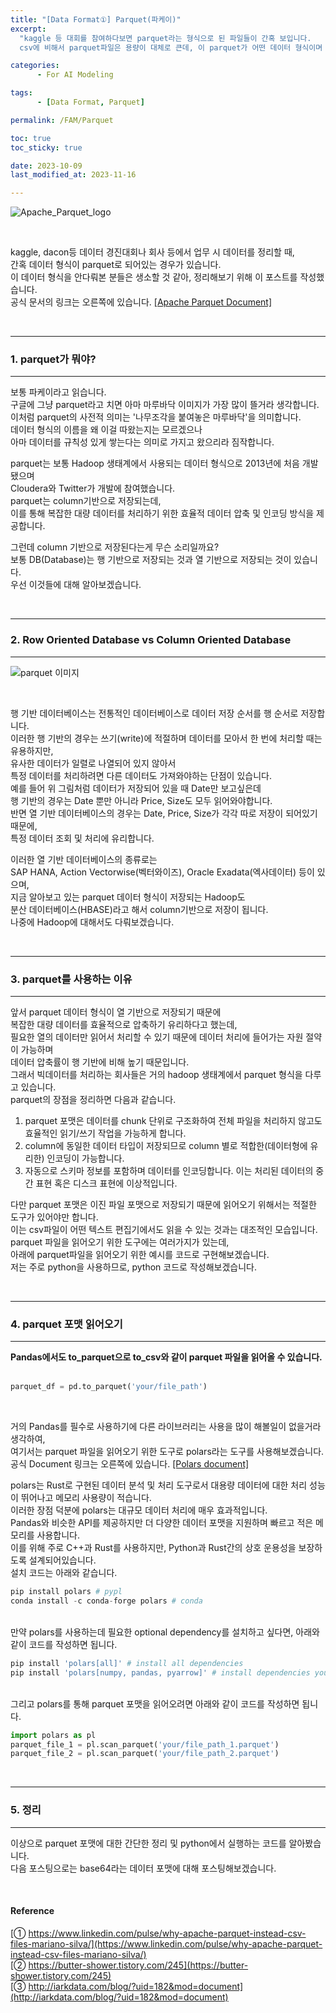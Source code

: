 ```yaml
---
title: "[Data Format①] Parquet(파케이)"
excerpt:
  "kaggle 등 대회를 참여하다보면 parquet라는 형식으로 된 파일들이 간혹 보입니다.
  csv에 비해서 parquet파일은 용량이 대체로 큰데, 이 parquet가 어떤 데이터 형식이며 어떤 경우에 사용이 되는지 알아보겠습니다."

categories:
      - For AI Modeling

tags:
      - [Data Format, Parquet]

permalink: /FAM/Parquet

toc: true
toc_sticky: true

date: 2023-10-09 
last_modified_at: 2023-11-16

---
```


![Apache_Parquet_logo](https://github.com/hoon-bari/comments/assets/121400054/28a95a41-951f-480f-9dc3-b06401ae3dbf)

<br>

kaggle, dacon등 데이터 경진대회나 회사 등에서 업무 시 데이터를 정리할 때,  
간혹 데이터 형식이 parquet로 되어있는 경우가 있습니다.  
이 데이터 형식을 안다뤄본 분들은 생소할 것 같아, 정리해보기 위해 이 포스트를 작성했습니다.  
공식 문서의 링크는 오른쪽에 있습니다. [\[Apache Parquet Document\]](https://parquet.apache.org/)

<br>

---
### 1. parquet가 뭐야?
---

보통 파케이라고 읽습니다.  
구글에 그냥 parquet라고 치면 아마 마루바닥 이미지가 가장 많이 뜰거라 생각합니다.  
이처럼 parquet의 사전적 의미는 '나무조각을 붙여놓은 마루바닥'을 의미합니다.  
데이터 형식의 이름을 왜 이걸 따왔는지는 모르겠으나  
아마 데이터를 규칙성 있게 쌓는다는 의미로 가지고 왔으리라 짐작합니다.  

parquet는 보통 Hadoop 생태계에서 사용되는 데이터 형식으로 2013년에 처음 개발됐으며  
Cloudera와 Twitter가 개발에 참여했습니다.  
parquet는 column기반으로 저장되는데,  
이를 통해 복잡한 대량 데이터를 처리하기 위한 효율적 데이터 압축 및 인코딩 방식을 제공합니다.  

그런데 column 기반으로 저장된다는게 무슨 소리일까요?  
보통 DB(Database)는 행 기반으로 저장되는 것과 열 기반으로 저장되는 것이 있습니다.  
우선 이것들에 대해 알아보겠습니다.  

<br>

---
### 2. Row Oriented Database vs Column Oriented Database
---

![parquet 이미지](https://github.com/hoon-bari/DACON_Medicine/assets/121400054/4862b5e9-23c9-4e91-aa06-70551bb69c29)


<br>

행 기반 데이터베이스는 전통적인 데이터베이스로 데이터 저장 순서를 행 순서로 저장합니다.  
이러한 행 기반의 경우는 쓰기(write)에 적절하며 데이터를 모아서 한 번에 처리할 때는 유용하지만,  
유사한 데이터가 일렬로 나열되어 있지 않아서   
특정 데이터를 처리하려면 다른 데이터도 가져와야하는 단점이 있습니다.  
예를 들어 위 그림처럼 데이터가 저장되어 있을 때 Date만 보고싶은데  
행 기반의 경우는 Date 뿐만 아니라 Price, Size도 모두 읽어와야합니다.   
반면 열 기반 데이터베이스의 경우는 Date, Price, Size가 각각 따로 저장이 되어있기 때문에,  
특정 데이터 조회 및 처리에 유리합니다.  

이러한 열 기반 데이터베이스의 종류로는  
SAP HANA, Action Vectorwise(벡터와이즈), Oracle Exadata(엑사데이터) 등이 있으며,   
지금 알아보고 있는 parquet 데이터 형식이 저장되는 Hadoop도  
분산 데이터베이스(HBASE)라고 해서 column기반으로 저장이 됩니다.    
나중에 Hadoop에 대해서도 다뤄보겠습니다.  

<br>

---
### 3. parquet를 사용하는 이유
---

앞서 parquet 데이터 형식이 열 기반으로 저장되기 때문에   
복잡한 대량 데이터를 효율적으로 압축하기 유리하다고 했는데,  
필요한 열의 데이터만 읽어서 처리할 수 있기 때문에 데이터 처리에 들어가는 자원 절약이 가능하며  
데이터 압축률이 행 기반에 비해 높기 때문입니다.  
그래서 빅데이터를 처리하는 회사들은 거의 hadoop 생태계에서 parquet 형식을 다루고 있습니다.  
parquet의 장점을 정리하면 다음과 같습니다.

1.  parquet 포맷은 데이터를 chunk 단위로 구조화하여 전체 파일을 처리하지 않고도 효율적인 읽기/쓰기 작업을 가능하게 합니다.
2.  column에 동일한 데이터 타입이 저장되므로 column 별로 적합한(데이터형에 유리한) 인코딩이 가능합니다.
3.  자동으로 스키마 정보를 포함하며 데이터를 인코딩합니다. 이는 처리된 데이터의 중간 표현 혹은 디스크 표현에 이상적입니다.

다만 parquet 포맷은 이진 파일 포맷으로 저장되기 때문에 
읽어오기 위해서는 적절한 도구가 있어야만 합니다.  
이는 csv파일이 어떤 텍스트 편집기에서도 읽을 수 있는 것과는 대조적인 모습입니다.  
parquet 파일을 읽어오기 위한 도구에는 여러가지가 있는데,  
아래에 parquet파일을 읽어오기 위한 예시를 코드로 구현해보겠습니다.  
저는 주로 python을 사용하므로, python 코드로 작성해보겠습니다.

<br>

---
### 4. parquet 포맷 읽어오기
---
**Pandas에서도 to_parquet으로 to_csv와 같이 parquet 파일을 읽어올 수 있습니다.**  
<br>

```python
parquet_df = pd.to_parquet('your/file_path')
```

<br>

거의 Pandas를 필수로 사용하기에 다른 라이브러리는 사용을 많이 해볼일이 없을거라 생각하여,  
여기서는 parquet 파일을 읽어오기 위한 도구로 polars라는 도구를 사용해보겠습니다.  
공식 Document 링크는 오른쪽에 있습니다. [\[Polars document\]](https://www.pola.rs/)

polars는 Rust로 구현된 데이터 분석 및 처리 도구로서 대용량 데이터에 대한 처리 성능이 뛰어나고 메모리 사용량이 적습니다.  
이러한 장점 덕분에 polars는 대규모 데이터 처리에 매우 효과적입니다.  
Pandas와 비슷한 API를 제공하지만 더 다양한 데이터 포맷을 지원하며 빠르고 적은 메모리를 사용합니다.  
이를 위해 주로 C++과 Rust를 사용하지만, Python과 Rust간의 상호 운용성을 보장하도록 설계되어있습니다.  
설치 코드는 아래와 같습니다.

```python
pip install polars # pypl
conda install -c conda-forge polars # conda
```

<br>
만약 polars를 사용하는데 필요한 optional dependency를 설치하고 싶다면, 아래와 같이 코드를 작성하면 됩니다.

```python
pip install 'polars[all]' # install all dependencies
pip install 'polars[numpy, pandas, pyarrow]' # install dependencies you need
```

<br>
그리고 polars를 통해 parquet 포맷을 읽어오려면 아래와 같이 코드를 작성하면 됩니다.

```python
import polars as pl
parquet_file_1 = pl.scan_parquet('your/file_path_1.parquet')
parquet_file_2 = pl.scan_parquet('your/file_path_2.parquet')
```

<br>

---
### 5. 정리
---

이상으로 parquet 포맷에 대한 간단한 정리 및 python에서 실행하는 코드를 알아봤습니다.  
다음 포스팅으로는 base64라는 데이터 포맷에 대해 포스팅해보겠습니다.

<br>

#### Reference

[① https://www.linkedin.com/pulse/why-apache-parquet-instead-csv-files-mariano-silva/](https://www.linkedin.com/pulse/why-apache-parquet-instead-csv-files-mariano-silva/)  
[② https://butter-shower.tistory.com/245](https://butter-shower.tistory.com/245)  
[③ http://iarkdata.com/blog/?uid=182&mod=document](http://iarkdata.com/blog/?uid=182&mod=document)
